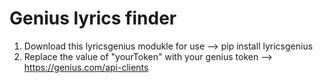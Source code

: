 # Genius lyrics finder

1) Download this lyricsgenius modukle for use --> pip install lyricsgenius
2) Replace the value of "yourToken" with your genius token --> https://genius.com/api-clients
    